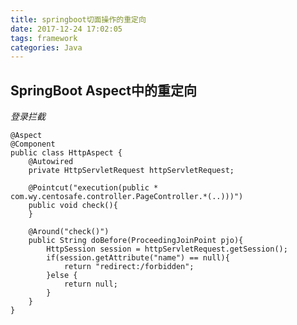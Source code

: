 ```yaml
---
title: springboot切面操作的重定向
date: 2017-12-24 17:02:05
tags: framework
categories: Java
---
```

## SpringBoot Aspect中的重定向

*登录拦截*

    @Aspect
    @Component
    public class HttpAspect {
        @Autowired
        private HttpServletRequest httpServletRequest;
    
        @Pointcut("execution(public * com.wy.centosafe.controller.PageController.*(..)))")
        public void check(){
        }
    
        @Around("check()")
        public String doBefore(ProceedingJoinPoint pjo){
            HttpSession session = httpServletRequest.getSession();
            if(session.getAttribute("name") == null){
                return "redirect:/forbidden";
            }else {
                return null;
            }
        }
    }
